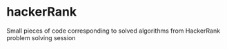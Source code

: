 # hackerRank
Small pieces of code corresponding to solved algorithms from HackerRank problem solving session
